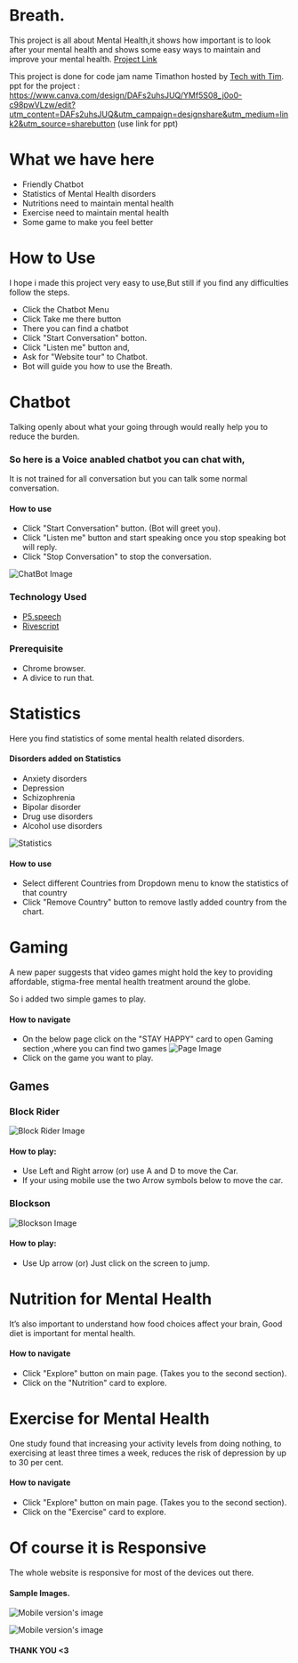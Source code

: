 

# Breath.

This project is all about Mental Health,it shows how important is to look after your mental health
and shows some easy ways to maintain and improve your mental health. 
[Project Link](https://ashiqingit.github.io/breath/)

This project is done for code jam name Timathon hosted by [Tech with Tim](https://discord.gg/XwAF4UGD).
ppt for the project : https://www.canva.com/design/DAFs2uhsJUQ/YMf5S08_j0o0-c98pwVLzw/edit?utm_content=DAFs2uhsJUQ&utm_campaign=designshare&utm_medium=link2&utm_source=sharebutton (use link for ppt)


# What we have here

* Friendly Chatbot
* Statistics of Mental Health disorders
* Nutritions need to maintain mental health
* Exercise need to maintain mental health
* Some game to make you feel better


# How to Use

I hope i made this project very easy to use,But still if you find any difficulties follow the steps.

* Click the Chatbot Menu 
* Click Take me there button
* There you can find a chatbot
* Click "Start Conversation" botton.
* Click "Listen me" button and,
* Ask for "Website tour" to Chatbot.
* Bot will guide you how to use the Breath.






# Chatbot

Talking openly about what your going through would really help you to reduce the burden. 

### So here is a Voice anabled chatbot you can chat with, 
It is not trained for all conversation but you can talk some normal conversation.


#### How to use

* Click "Start Conversation" button. (Bot will greet you).
* Click "Listen me" button and start speaking once you stop speaking bot will reply.
* Click "Stop Conversation" to stop the conversation.


![ChatBot Image](https://github.com/ashiqInGit/breath/blob/gh-pages/Images/images_for_readme/chatBotImg.PNG?raw=true)


### Technology Used

* [P5.speech](https://idmnyu.github.io/p5.js-speech/)
* [Rivescript](https://www.rivescript.com/)

### Prerequisite

* Chrome browser.
* A divice to run that.


# Statistics

Here you find statistics of some mental health related disorders.


#### Disorders added on Statistics

* Anxiety disorders
* Depression
* Schizophrenia
* Bipolar disorder
* Drug use disorders
* Alcohol use disorders


![Statistics](https://github.com/ashiqInGit/breath/blob/gh-pages/Images/images_for_readme/statisticsImg.PNG?raw=true)

#### How to use

* Select different Countries from Dropdown menu to know the statistics of that country
* Click "Remove Country" button to remove lastly added country from the chart.



# Gaming 

A new paper suggests that video games might hold the key to providing affordable, stigma-free mental health
treatment around the globe.  

So i added two simple games to play.

#### How to navigate

* On the below page click on the "STAY HAPPY" card to open Gaming section ,where you can find two games
![Page Image](https://github.com/ashiqInGit/breath/blob/gh-pages/Images/images_for_readme/secondPage.PNG?raw=true)
* Click on the game you want to play.


## Games

### Block Rider


![Block Rider Image](https://github.com/ashiqInGit/breath/blob/gh-pages/Images/images_for_readme/carGameImg.PNG?raw=true)

#### How to play:

* Use Left and Right arrow (or) use A and D to move the Car.
* If your using mobile use the two Arrow symbols below to move the car.



### Blockson

![Blockson Image](https://github.com/ashiqInGit/breath/blob/gh-pages/Images/images_for_readme/blocksonImg.PNG?raw=true)

#### How to play:

* Use Up arrow (or) Just click on the screen to jump.



# Nutrition for Mental Health

It’s also important to understand how food choices affect your brain, Good diet is 
important for mental health.

#### How to navigate

* Click "Explore" button on main page. (Takes you to the second section).
* Click on the "Nutrition" card to explore.



# Exercise for Mental Health

One study found that increasing your activity levels from doing nothing, to exercising at least three times a week, reduces the risk of depression by up to 30 per cent.

#### How to navigate

* Click "Explore" button on main page. (Takes you to the second section).
* Click on the "Exercise" card to explore.


# Of course it is Responsive

The whole website is responsive for most of the devices out there.

#### Sample Images.

![Mobile version's image](https://github.com/ashiqInGit/breath/blob/gh-pages/Images/images_for_readme/mobileVersion.PNG?raw=true)

![Mobile version's image](https://github.com/ashiqInGit/breath/blob/gh-pages/Images/images_for_readme/mobileVersion02.PNG?raw=true)


#### THANK YOU <3


